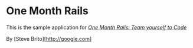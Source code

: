 # One Month Rails

This is the sample application for
[*One Month Rails: Team yourself to Code*](http://onemonthrails.com)

By [Steve Brito][http://google.com]